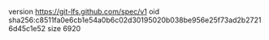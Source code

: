 version https://git-lfs.github.com/spec/v1
oid sha256:c8511fa0e6cb1e54a0b6c02d30195020b038be956e25f73ad2b27216d45c1e52
size 6920
